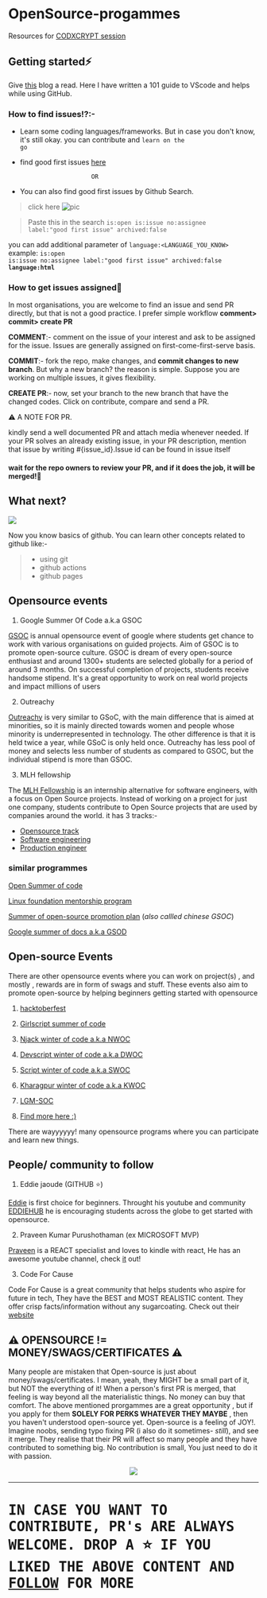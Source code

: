 # OpenSource-progammes
Resources for <a href="https://www.youtube.com/watch?v=eIMK8qmV41Y">CODXCRYPT session</a> 

## Getting started⚡
Give <a href="https://magazine.joomla.org/all-issues/may-2021/vs-code-use-it-like-a-pro">this</a> blog a read. Here I have written a 101 guide to VScode and helps while using GitHub.

### How to find issues⁉:-
- Learn some coding languages/frameworks. But in case you don't know, it's still okay. you can contribute and <code>learn on the go</code>
- find good first issues <a href="https://goodfirstissues.com/">here</a>

                          OR
- You can also find good first issues by Github Search.
> click here
![pic](media/issue.gif)

> Paste this in the search
   <code>is:open is:issue no:assignee label:"good first issue" archived:false </code>
   
you can add additional parameter of <code>language:<LANGUAGE_YOU_KNOW></code>
example:    <code>is:open is:issue no:assignee label:"good first issue" archived:false <b>language:html</b> </code>

### How to get issues assigned🔗 
In most organisations, you are welcome to find an issue and send PR directly, but that is not a good practice. I prefer simple workflow <b>comment> commit> create PR</b>

 <b>COMMENT</b>:- comment on the issue of your interest and ask to be assigned for the issue. Issues are generally assigned on first-come-first-serve basis.
 
 <b>COMMIT</b>:- fork the repo, make changes, and <b>commit changes to new branch</b>. But why a new branch? the reason is simple. Suppose you are working on multiple issues, it gives flexibility. 
 
 <b>CREATE PR</b>:- now, set your branch to the new branch that have the changed codes. Click on contribute, compare and send a PR.
 
⚠ A NOTE FOR PR. 

kindly send a well documented PR and attach media whenever needed. If your PR solves an already existing issue, in your PR description, mention that issue by writing #{issue_id}.Issue id can be found in issue itself

#### wait for the repo owners to review your PR, and if it does the job, it will be merged!🎉


## What next?
![](https://media.giphy.com/media/TdfyKrN7HGTIY/giphy.gif)

Now you know basics of github. You can learn other concepts related to github like:-
>
> - using git
> - github actions
>  - github pages 

## Opensource events
1) Google Summer Of Code a.k.a GSOC
  
  <a href="https://summerofcode.withgoogle.com/">GSOC</a> is annual opensource event of google where students get chance to work with various organisations on guided projects. Aim of GSOC is to promote open-source culture. GSOC is dream of every open-source enthusiast and around 1300+ students are selected globally for a period of around 3 months.
On successful completion of projects, students receive handsome stipend. It's a great opportunity to work on real world projects and impact millions of users
  
2) Outreachy 
  
  <a href="https://www.outreachy.org/">Outreachy</a> is very similar to GSoC, with the main difference that is aimed at minorities, so it is mainly directed towards women and people whose minority is underrepresented in technology. The other difference is that it is held twice a year, while GSoC is only held once. Outreachy has less pool of money and selects less number of students as compared to GSOC, but the individual stipend is more than GSOC.
  
3) MLH fellowship
  
  The <a href="https://fellowship.mlh.io/">MLH Fellowship</a> is an internship alternative for software engineers, with a focus on Open Source projects. Instead of working on a project for just one company, students contribute to Open Source projects that are used by companies around the world.
  it has 3 tracks:-
  - <a href="https://fellowship.mlh.io/programs/open-source">Opensource track</a>
  - <a href="https://fellowship.mlh.io/programs/software-engineering">Software engineering</a>
  - <a href="https://fellowship.mlh.io/programs/production-engineering">Production engineer</a>
  
### similar programmes
  
  <a href="https://osoc.be/">Open Summer of code</a>
  
  <a href="https://wiki.linuxfoundation.org/lkmp">Linux foundation mentorship program</a>
  
  <a href="https://summer.iscas.ac.cn/#/homepage?lang=en">Summer of open-source promotion plan</a> (<i>also callled chinese GSOC</i>)
  
  <a href="https://developers.google.com/season-of-docs">Google summer of docs a.k.a GSOD</a>
  
## Open-source Events
  There are other opensource events where you can work on project(s) , and mostly , rewards are in form of swags and stuff. These events also aim to promote open-source by helping beginners getting started with opensource
  
  1) <a href="https://hacktoberfest.digitalocean.com/">hacktoberfest</a>
  
  2) <a href="https://gssoc.girlscript.tech/">Girlscript summer of code</a>
  
  3) <a href="https://njackwinterofcode.github.io/">Njack winter of code a.k.a NWOC</a>
  
  4) <a href="https://devscript.tech/woc/">Devscript winter of code a.k.a DWOC</a>
  
  5) <a href="https://swoc.tech/">Script winter of code a.k.a SWOC</a>
  
  6) <a href="https://kwoc.kossiitkgp.org/">Kharagpur winter of code a.k.a KWOC</a>
  
  7) <a href="https://letsgrowmore.in/soc/">LGM-SOC</a>
  
  7) <a href="https://www.google.com/">Find more here :)</a>
  
  There are wayyyyyy! many opensource programs where you can participate and learn new things. 
  
 ## People/ community to follow
 1) Eddie jaoude (GITHUB ⭐)
    
<a href="https://github.com/eddiejaoude">Eddie</a> is first choice for beginners. Throught his youtube and community <a href="https://www.eddiehub.org/">EDDIEHUB</a> he is encouraging students across the globe to get started with opensource.
  
2) Praveen Kumar Purushothaman (ex MICROSOFT MVP)
  
  <a href="https://github.com/praveenscience/" > Praveen</a> is a REACT specialist and loves to kindle with react, He has an awesome youtube channel, check <a href="https://www.youtube.com/channel/UCr9JJ8RR0n4L6FC3PjIAUVw">it</a> out!
 
3) Code For Cause

  Code For Cause is a great community that helps students who aspire for future in tech, They have the BEST and MOST REALISTIC content. They offer crisp facts/information without any sugarcoating. Check out their <a href="https://codeforcause.org/">website</a>
  
## ⚠ OPENSOURCE != MONEY/SWAGS/CERTIFICATES ⚠
  
  Many people are mistaken that Open-source is just about money/swags/certificates. I mean, yeah, they MIGHT be a small part of it, but NOT the everything of it! 
  When a person's first PR is merged, that feeling is way beyond all the materialistic things. No money can buy that comfort. The above mentioned prorgammes are a great opportunity , but if you apply for them <b>SOLELY FOR PERKS WHATEVER THEY MAYBE</b> , then you haven't understood open-source yet. Open-source is a feeling of JOY!. Imagine noobs, sending typo fixing PR (i also do it sometimes- <i>still</i>), and see it merge. They realise that their PR will affect so many people and they have contributed to something big. No contribution is small, You just need to do it with passion.
  
  <div><p align="center"><img src="https://media.tenor.com/images/de6eab03163e818af54b26b2c3d067d5/tenor.gif"></p></div>

<hr/>

  <h1><samp>IN CASE YOU WANT TO CONTRIBUTE, PR's ARE ALWAYS WELCOME. DROP A ⭐ IF YOU LIKED THE ABOVE CONTENT AND <a href="https://github.com/himanshu007-creator">FOLLOW</a> FOR MORE</samp></h1>

  
